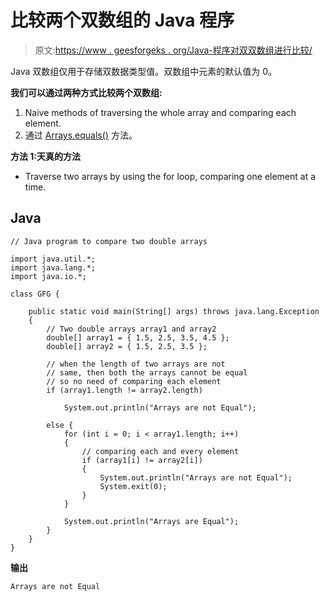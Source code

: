 # 比较两个双数组的 Java 程序

> 原文:[https://www . geesforgeks . org/Java-程序对双双数组进行比较/](https://www.geeksforgeeks.org/java-program-to-compare-two-double-arrays/)

Java 双数组仅用于存储双数据类型值。双数组中元素的默认值为 0。

**我们可以通过两种方式比较两个双数组:**

1.  Naive methods of traversing the whole array and comparing each element.
2.  通过 [Arrays.equals()](https://www.geeksforgeeks.org/java-util-arrays-equals-java-examples/) 方法。

**方法 1:天真的方法**

*   Traverse two arrays by using the for loop, comparing one element at a time.

## Java

```
// Java program to compare two double arrays

import java.util.*;
import java.lang.*;
import java.io.*;

class GFG {

    public static void main(String[] args) throws java.lang.Exception
    {    
        // Two double arrays array1 and array2
        double[] array1 = { 1.5, 2.5, 3.5, 4.5 };
        double[] array2 = { 1.5, 2.5, 3.5 };

        // when the length of two arrays are not 
        // same, then both the arrays cannot be equal
        // so no need of comparing each element
        if (array1.length != array2.length)

            System.out.println("Arrays are not Equal");

        else {
            for (int i = 0; i < array1.length; i++)
            {   
                // comparing each and every element
                if (array1[i] != array2[i])
                {
                    System.out.println("Arrays are not Equal");
                    System.exit(0);
                }
            }

            System.out.println("Arrays are Equal");
        }
    }
}
```

**输出**

```
Arrays are not Equal
```